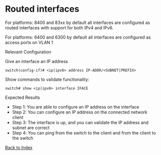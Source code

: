 # Routed interfaces

For platforms: 8400 and 83xx by default all interfaces are configured as routed interfaces with support for both IPv4 and IPv6. 

For platforms: 6400 and 6300 by default all interfaces are configured as access ports on VLAN 1

Relevant Configuration 

Give an interface an IP address 

```
switch(config-if)# <ip|ipv6> address IP-ADDR/<SUBNET|PREFIX>
```

Show commands to validate functionality:  

```
switch# show <ip|ipv6> interface IFACE
```

Expected Results 

* Step 1: You are able to configure an IP address on the interface
* Step 2: You can configure an IP address on the connected network client
* Step 3: The interface is up, and you can validate the IP address and subnet are correct 
* Step 4: You can ping from the switch to the client and from the client to the switch 


[Back to Index](./index.md)

